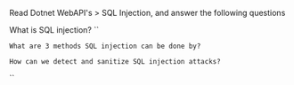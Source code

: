 Read Dotnet WebAPI's > SQL Injection, and answer the following questions

What is SQL injection?
``

``
What are 3 methods SQL injection can be done by?
``

``
How can we detect and sanitize SQL injection attacks?
``

``